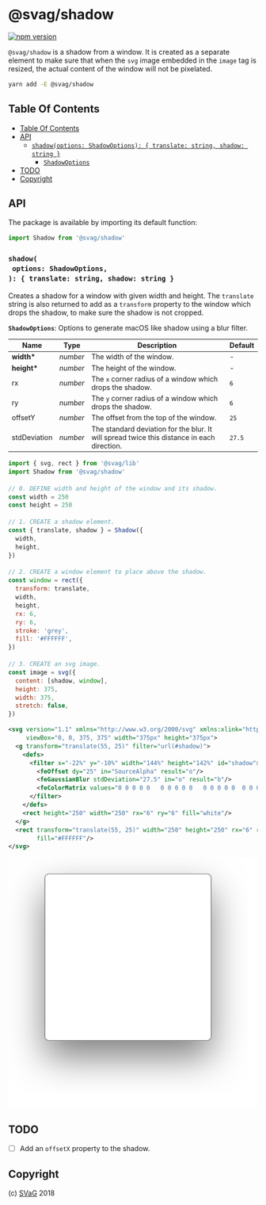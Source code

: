 # @svag/shadow

[![npm version](https://badge.fury.io/js/%40svag%2Fshadow.svg)](https://npmjs.org/package/@svag/shadow)

`@svag/shadow` is a shadow from a window. It is created as a separate element to make sure that when the `svg` image embedded in the `image` tag is resized, the actual content of the window will not be pixelated.

```sh
yarn add -E @svag/shadow
```

## Table Of Contents

- [Table Of Contents](#table-of-contents)
- [API](#api)
  * [`shadow(options: ShadowOptions): { translate: string, shadow: string }`](#shadowoptions-shadowoptions--translate-string-shadow-string-)
    * [`ShadowOptions`](#shadowoptions)
- [TODO](#todo)
- [Copyright](#copyright)

## API

The package is available by importing its default function:

```js
import Shadow from '@svag/shadow'
```

### `shadow(`<br/>&nbsp;&nbsp;`options: ShadowOptions,`<br/>`): { translate: string, shadow: string }`

Creates a shadow for a window with given width and height. The `translate` string is also returned to add as a `transform` property to the window which drops the shadow, to make sure the shadow is not cropped.

__<a name="shadowoptions">`ShadowOptions`</a>__: Options to generate macOS like  shadow using a blur filter.

| Name | Type | Description | Default |
| ---- | ---- | ----------- | ------- |
| __width*__ | _number_ | The width of the window. | - |
| __height*__ | _number_ | The height of the window. | - |
| rx | _number_ | The `x` corner radius of a window which drops the shadow. | `6` |
| ry | _number_ | The `y` corner radius of a window which drops the shadow. | `6` |
| offsetY | _number_ | The offset from the top of the window. | `25` |
| stdDeviation | _number_ | The standard deviation for the blur. It will spread twice this distance in each direction. | `27.5` |

```js
import { svg, rect } from '@svag/lib'
import Shadow from '@svag/shadow'

// 0. DEFINE width and height of the window and its shadow.
const width = 250
const height = 250

// 1. CREATE a shadow element.
const { translate, shadow } = Shadow({
  width,
  height,
})

// 2. CREATE a window element to place above the shadow.
const window = rect({
  transform: translate,
  width,
  height,
  rx: 6,
  ry: 6,
  stroke: 'grey',
  fill: '#FFFFFF',
})

// 3. CREATE an svg image.
const image = svg({
  content: [shadow, window],
  height: 375,
  width: 375,
  stretch: false,
})
```

```svg
<svg version="1.1" xmlns="http://www.w3.org/2000/svg" xmlns:xlink="http://www.w3.org/1999/xlink"
     viewBox="0, 0, 375, 375" width="375px" height="375px">
  <g transform="translate(55, 25)" filter="url(#shadow)">
    <defs>
      <filter x="-22%" y="-10%" width="144%" height="142%" id="shadow">
        <feOffset dy="25" in="SourceAlpha" result="o"/>
        <feGaussianBlur stdDeviation="27.5" in="o" result="b"/>
        <feColorMatrix values="0 0 0 0 0   0 0 0 0 0   0 0 0 0 0  0 0 0 0.5 0" in="b"/>
      </filter>
    </defs>
    <rect height="250" width="250" rx="6" ry="6" fill="white"/>
  </g>
  <rect transform="translate(55, 25)" width="250" height="250" rx="6" ry="6" stroke="grey"
        fill="#FFFFFF"/>
</svg>
```

![generated shadow](images/shadow.svg)

## TODO

- [ ] Add an `offsetX` property to the shadow.

## Copyright

(c) [SVaG][1] 2018

[1]: https://svag.co
